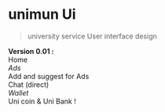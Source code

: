 # unimun Ui 
> university service User interface design 

**Version 0.01 :**<br>
Home <br>
 _Ads_  <br>
Add and suggest for Ads <br>
Chat (direct) <br>
 _Wallet_ <br>
Uni coin & Uni Bank !

